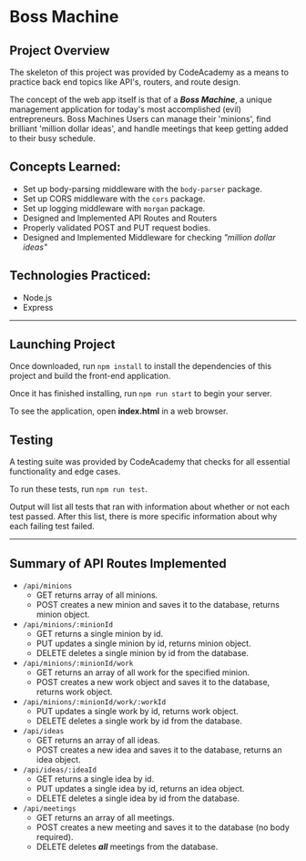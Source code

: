 # Boss Machine

## Project Overview

The skeleton of this project was provided by CodeAcademy as a means to practice back end topics like API's, routers, and route design. 

The concept of the web app itself is that of a _**Boss Machine**_, a unique management application for today's most accomplished (evil) entrepreneurs. Boss Machines Users can manage their 'minions', find brilliant 'million dollar ideas', and handle meetings that keep getting added to their busy schedule.

## Concepts Learned:

- Set up body-parsing middleware with the `body-parser` package.
- Set up CORS middleware with the `cors` package.
- Set up logging middleware with `morgan` package.
- Designed and Implemented API Routes and Routers
- Properly validated POST and PUT request bodies.
- Designed and Implemented Middleware for checking *"million dollar ideas"*


## Technologies Practiced:
- Node.js
- Express


---
## Launching Project

Once downloaded, run `npm install` to install the dependencies of this project and build the front-end application. 

Once it has finished installing, run `npm run start` to begin your server. 

To see the application, open **index.html** in a web browser.

## Testing

A testing suite was provided by CodeAcademy that checks for all essential functionality and edge cases.

To run these tests, run `npm run test`. 

Output will list all tests that ran with information about whether or not each test passed. After this list, there is more specific information about why each failing test failed. 

---
## Summary of API Routes Implemented

- `/api/minions`
  - GET returns array of all minions.
  - POST creates a new minion and saves it to the database, returns minion object.
- `/api/minions/:minionId`
  - GET returns a single minion by id.
  - PUT updates a single minion by id, returns minion object.
  - DELETE deletes a single minion by id from the database.
- `/api/minions/:minionId/work`
  - GET returns an array of all work for the specified minion.
  - POST creates a new work object and saves it to the database, returns work object.
- `/api/minions/:minionId/work/:workId`
  - PUT updates a single work by id, returns work object.
  - DELETE deletes a single work by id from the database.
- `/api/ideas`
  - GET returns an array of all ideas.
  - POST creates a new idea and saves it to the database, returns an idea object.
- `/api/ideas/:ideaId`
  - GET returns a single idea by id.
  - PUT updates a single idea by id, returns an idea object.
  - DELETE deletes a single idea by id from the database.
- `/api/meetings`
  - GET returns an array of all meetings.
  - POST creates a new meeting and saves it to the database (no body required).
  - DELETE deletes _**all**_ meetings from the database.

